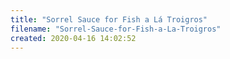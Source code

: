 ```yaml
---
title: "Sorrel Sauce for Fish a Lá Troigros"
filename: "Sorrel-Sauce-for-Fish-a-La-Troigros"
created: 2020-04-16 14:02:52
---
```

